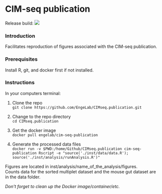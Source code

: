 CIM-seq publication
================

Release build: <a href="https://travis-ci.com/EngeLab/CIMseq"><img src="https://travis-ci.com/EngeLab/CIMseq.publication.svg?branch=master"></a>

### Introduction

Facilitates reproduction of figures associated with the CIM-seq publication.

### Prerequisites

Install R, git, and docker first if not installed.

### Instructions

In your computers terminal:

1.  Clone the repo<br/> `git clone https://github.com/EngeLab/CIMseq.publication.git`

2.  Change to the repo directory<br/> `cd CIMseq.publication`

3.  Get the docker image<br/> `docker pull engelab/cim-seq-publication`

4.  Generate the processed data files<br/> `docker run -v $PWD:/home/Github/CIMseq.publication cim-seq-publication Rscript -e "source('./inst/data/data.R'); source('./inst/analysis/runAnalysis.R')"`

Figures are located in inst/analysis/name\_of\_the\_analysis/figures.<br/> Counts data for the sorted multiplet dataset and the mouse gut dataset are in the data folder.

*Don't forget to clean up the Docker image/container/etc.*
